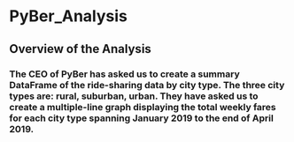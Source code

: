 # PyBer_Analysis

## Overview of the Analysis

### The CEO of PyBer has asked us to create a summary DataFrame of the ride-sharing data by city type. The three city types are: rural, suburban, urban. They have asked us to create a multiple-line graph displaying the total weekly fares for each city type spanning January 2019 to the end of April 2019.